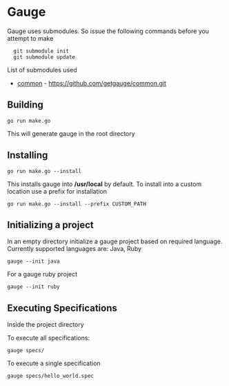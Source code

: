 Gauge
======

Gauge uses submodules. So issue the following commands before you attempt to make

```
  git submodule init
  git submodule update
```

List of submodules used


* [common](https://github.com/getgauge/common) - https://github.com/getgauge/common.git

Building
------------

````
go run make.go
````

This will generate gauge in the root directory

Installing
------------

````
go run make.go --install
````

This installs gauge into __/usr/local__ by default.
To install into a custom location use a prefix for installation

````
go run make.go --install --prefix CUSTOM_PATH
````

Initializing a project
---------------------
In an empty directory initialize a gauge project based on required language. Currently supported languages are: Java, Ruby

````
gauge --init java
````
For a gauge ruby project
````
gauge --init ruby
````

Executing Specifications
---------------------
Inside the project directory

To execute all specifications:
````
gauge specs/
````

To execute a single specification
````
gauge specs/hello_world.spec
````


